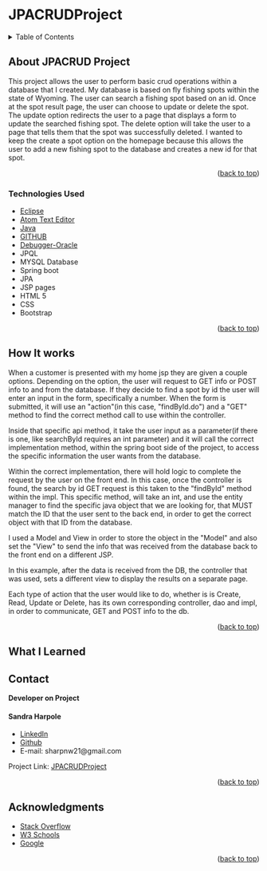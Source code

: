 <!-- PROJECT LOGO -->
# JPACRUDProject
<!-- TABLE OF CONTENTS -->

<details>
  <summary>Table of Contents</summary>
  <ul>
    <li>
      <a href="#about-the-project">About JPACRUD Project</a>
  </ul>
      <ul>
        <li><a href="#technologies-used">Technologies Used</a></li>
      </ul>
    </li>
    <li><a href="#contact">Contact</a></li>
  </ul>
  <ul>
  <li><a href="#how-it-works">How It Works</li>
  </ul>
  <ul>
    <li><a href="#acknowledgments">Acknowledgments</a></li>
    </ul>

</details>

<!-- ABOUT THE PROJECT -->

## About JPACRUD Project


<p>
 This project allows the user to perform basic crud operations within a database that I created. My database is based on fly fishing spots within the state of Wyoming. The user can search a fishing spot based on an id. Once at the spot result page, the user can choose to update or delete the spot. The update option redirects the user to a page that displays a form to update the searched fishing spot. The delete option will take the user to a page that tells them that the spot was successfully deleted. I wanted to keep the create a spot option on the homepage because this allows the user to add a new fishing spot to the database and creates a new id for that spot.
 </p>



<p align="right">(<a href="#top">back to top</a>)</p>

### Technologies Used

-   [Eclipse](https://spring.io/tools)
-   [Atom Text Editor](https://atom.io/)
-   [Java](https://www.java.com/en/)
-   [GITHUB](https://github.com)
-   [Debugger-Oracle](https://docs.oracle.com/javase/7/docs/technotes/tools/windows/jdb.html)  
- JPQL
- MYSQL Database
- Spring boot
- JPA
- JSP pages
- HTML 5
- CSS
- Bootstrap


<p align="right">(<a href="#top">back to top</a>)</p>

## How It works
<p>
When a customer is presented with my home jsp they are given a couple options. Depending on the option, the user will request to GET info or POST info to and from the database.
If they decide to find a spot by id the user will enter an input in the form, specifically a number.
When the form is submitted, it will use an "action"(in this case, "findById.do") and a "GET" method to find the correct method call to use within the controller.

Inside that specific api method, it take the user input as a parameter(if there is one, like searchById requires an int parameter) and it will call the correct implementation method, within the spring boot side of the project, to access the specific information the user wants from the database.

Within the correct implementation, there will hold logic to complete the request by the user on the front end.
In this case, once the controller is found, the search by id GET request is this taken to the "findById" method within the impl.
This specific method, will take an int, and use the entity manager to find the specific java object that we are looking for, that MUST match the ID that the user sent to the back end, in order to get the correct object with that ID from the database.

I used a Model and View in order to store the object in the "Model" and also set the "View" to send the info that was received from the database back to the front end on a different JSP.

In this example, after the data is received from the DB, the controller that was used, sets a different view to display the results on a separate page.

Each type of action that the user would like to do, whether is is Create, Read, Update or Delete, has its own corresponding controller, dao and impl, in order to communicate, GET and POST info to the db.


</p>
<p align="right">(<a href="#top">back to top</a>)</p>

## What I Learned
<p>
</p>



## Contact

<strong>Developer on Project</strong>

<h4>Sandra Harpole</h4>
<ul>
<li>
<a href="https://www.linkedin.com/in/sandra-harpole/">
LinkedIn
</a>
</li>
<li><a href="https://github.com/SandraLeAnn">Github</a></li>
<li> E-mail: sharpnw21@gmail.com </li>
</ul>


Project Link: [JPACRUDProject](https://github.com/SandraLeAnn/JPACRUDProject)

<p align="right">(<a href="#top">back to top</a>)</p>

<!-- ACKNOWLEDGMENTS -->

## Acknowledgments


-   [Stack Overflow](https://stackoverflow.com/)
-   [W3 Schools](https://www.w3schools.com/)
-   [Google](https://www.google.com/)
<p align="right">(<a href="#top">back to top</a>)</p>
